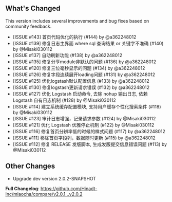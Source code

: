 ## What's Changed

This version includes several improvements and bug fixes based on community feedback.

* [ISSUE #143] 首页代码优化的执行 (#144) by @a362248012
* [ISSUE #139] 修复日志主界面 where sql 查询结果 or 关键字不准确 (#140) by @Misaki030112
* [ISSUE #137] 自动刷新功能 (#138) by @a362248012
* [ISSUE #135] 修复分享module非默认的问题 (#136) by @a362248012
* [ISSUE #120] 修复三位毫秒显示的问题 (#134) by @a362248012
* [ISSUE #126] 修复字段连续展开loading问题 (#131) by @a362248012
* [ISSUE #125] 优化logstash默认配置信息 (#133) by @a362248012
* [ISSUE #130] 修复logstash更新请求错误 (#132) by @a362248012
* [ISSUE #127] 优化 Logstash 启动命令, 去除 nohup 输出日志, 依赖 Logstash 自有日志机制 (#128) by @Misaki030112
* [ISSUE #114] 建立系统缓存配置模块, 支持用户缓存个性化搜索条件 (#118) by @Misaki030112
* [ISSUE #123] 审计日志增强，记录请求参数 (#124) by @Misaki030112
* [ISSUE #121] 优化 Logstash 优雅停止机制 (#122) by @Misaki030112
* [ISSUE #116] 修复首页分辨率低的时候的样式问题 (#117) by @a362248012
* [ISSUE #111] 移除首页字段列，数据随时更新 (#115) by @a362248012
* [ISSUE #112] 修复 RELEASE 发版脚本, 生成发版提交信息错误问题 (#113) by @Misaki030112

## Other Changes

- Upgrade dev version 2.0.2-SNAPSHOT


**Full Changelog**: https://github.com/Hinadt-Inc/miaocha/compare/v2.0.1...v2.0.2
